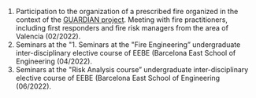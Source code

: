 
1. Participation to the organization of a prescribed fire organized in the context of the [GUARDIAN project](https://uia-initiative.eu/en/uia-cities/ribaroja-de-turia). Meeting with fire practitioners, including first responders and fire risk managers from the area of Valencia (02/2022).
1. Seminars at the "1. Seminars at the "Fire Engineering” undergraduate inter-disciplinary elective course of EEBE (Barcelona East School of Engineering (04/2022).
1. Seminars at the "Risk Analysis course” undergraduate inter-disciplinary elective course of EEBE (Barcelona East School of Engineering (06/2022).
